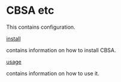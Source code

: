 # CBSA etc

This contains configuration.

[install](/install/README.md)

contains information on how to install CBSA.

[usage](/usage/README.md)

contains information on how to use it.
